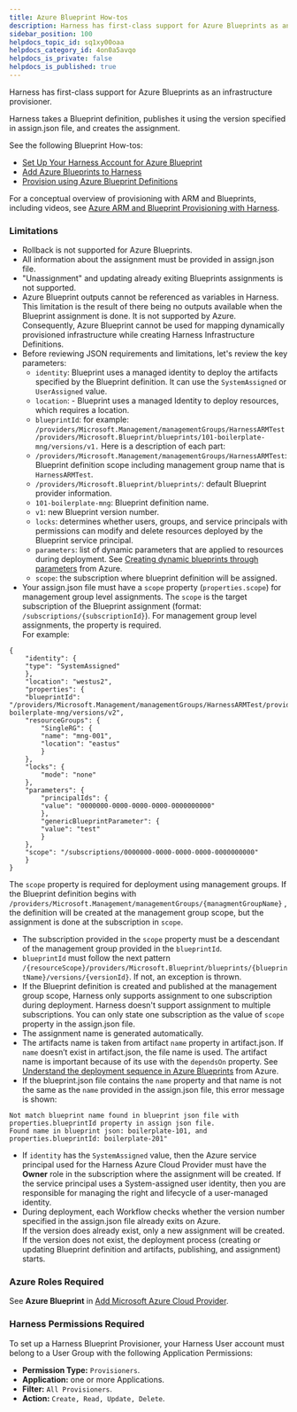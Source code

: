 ```yaml
---
title: Azure Blueprint How-tos
description: Harness has first-class support for Azure Blueprints as an infrastructure provisioner. Harness takes a Blueprint definition, publishes it using the version specified in assign.json file, and creates…
sidebar_position: 100
helpdocs_topic_id: sq1xy00oaa
helpdocs_category_id: 4on0a5avqo
helpdocs_is_private: false
helpdocs_is_published: true
---
```


Harness has first-class support for Azure Blueprints as an infrastructure provisioner.

Harness takes a Blueprint definition, publishes it using the version specified in assign.json file, and creates the assignment.

See the following Blueprint How-tos:

* [Set Up Your Harness Account for Azure Blueprint](set-up-harness-for-azure-blueprint.md)
* [Add Azure Blueprints to Harness](add-azure-blueprints-to-harness.md)
* [Provision using Azure Blueprint Definitions](provision-using-azure-blueprint-definitions.md)

For a conceptual overview of provisioning with ARM and Blueprints, including videos, see [Azure ARM and Blueprint Provisioning with Harness](../../concepts-cd/deployment-types/azure-arm-and-blueprint-provision-with-harness.md).

### Limitations

* Rollback is not supported for Azure Blueprints.
* All information about the assignment must be provided in assign.json file.
* "Unassignment" and updating already exiting Blueprints assignments is not supported.
* Azure Blueprint outputs cannot be referenced as variables in Harness. This limitation is the result of there being no outputs available when the Blueprint assignment is done. It is not supported by Azure. Consequently, Azure Blueprint cannot be used for mapping dynamically provisioned infrastructure while creating Harness Infrastructure Definitions.
* Before reviewing JSON requirements and limitations, let's review the key parameters:
	+ `identity`: Blueprint uses a managed identity to deploy the artifacts specified by the Blueprint definition. It can use the `SystemAssigned` or `UserAssigned` value.
	+ `location`: - Blueprint uses a managed Identity to deploy resources, which requires a location.
	+ `blueprintId`: for example: `/providers/Microsoft.Management/managementGroups/HarnessARMTest/providers/Microsoft.Blueprint/blueprints/101-boilerplate-mng/versions/v1.` Here is a description of each part:
	+ `/providers/Microsoft.Management/managementGroups/HarnessARMTest`: Blueprint definition scope including management group name that is `HarnessARMTest`.
	+ `/providers/Microsoft.Blueprint/blueprints/`: default Blueprint provider information.
	+ `101-boilerplate-mng`: Blueprint definition name.
	+ `v1`: new Blueprint version number.
	+ `locks`: determines whether users, groups, and service principals with permissions can modify and delete resources deployed by the Blueprint service principal.
	+ `parameters`: list of dynamic parameters that are applied to resources during deployment. See [Creating dynamic blueprints through parameters](https://docs.microsoft.com/en-us/azure/hovernance/blueprints/concepts/parameters) from Azure.
	+ `scope`: the subscription where blueprint definition will be assigned.
* Your assign.json file must have a `scope` property (`properties.scope`) for management group level assignments. The `scope` is the target subscription of the Blueprint assignment (format: `/subscriptions/{subscriptionId}`). For management group level assignments, the property is required.  
For example:
```
{  
    "identity": {  
    "type": "SystemAssigned"  
    },  
    "location": "westus2",  
    "properties": {  
    "blueprintId": "/providers/Microsoft.Management/managementGroups/HarnessARMTest/providers/Microsoft.Blueprint/blueprints/101-boilerplate-mng/versions/v2",  
    "resourceGroups": {  
        "SingleRG": {  
        "name": "mng-001",  
        "location": "eastus"  
        }  
    },  
    "locks": {  
        "mode": "none"  
    },  
    "parameters": {  
        "principalIds": {  
        "value": "0000000-0000-0000-0000-0000000000"  
        },  
        "genericBlueprintParameter": {  
        "value": "test"  
        }  
    },  
    "scope": "/subscriptions/0000000-0000-0000-0000-0000000000"  
    }  
}
```
  
The `scope` property is required for deployment using management groups. If the Blueprint definition begins with `/providers/Microsoft.Management/managementGroups/{managmentGroupName}` , the definition will be created at the management group scope, but the assignment is done at the subscription in `scope`.
* The subscription provided in the `scope` property must be a descendant of the management group provided in the `blueprintId`.
* `blueprintId` must follow the next pattern `/{resourceScope}/providers/Microsoft.Blueprint/blueprints/{blueprintName}/versions/{versionId}`. If not, an exception is thrown.
* If the Blueprint definition is created and published at the management group scope, Harness only supports assignment to one subscription during deployment. Harness doesn't support assignment to multiple subscriptions. You can only state one subscription as the value of `scope` property in the assign.json file.
* The assignment name is generated automatically.
* The artifacts name is taken from artifact `name` property in artifact.json. If `name` doesn’t exist in artifact.json, the file name is used. The artifact name is important because of its use with the `dependsOn` property. See [Understand the deployment sequence in Azure Blueprints](https://docs.microsoft.com/en-us/azure/hovernance/blueprints/concepts/sequencing-order) from Azure.
* If the blueprint.json file contains the `name` property and that name is not the same as the `name` provided in the assign.json file, this error message is shown:
```
Not match blueprint name found in blueprint json file with properties.blueprintId property in assign json file.  
Found name in blueprint json: boilerplate-101, and properties.blueprintId: boilerplate-201"
```
* If `identity` has the `SystemAssigned` value, then the Azure service principal used for the Harness Azure Cloud Provider must have the **Owner** role in the subscription where the assignment will be created. If the service principal uses a System-assigned user identity, then you are responsible for managing the right and lifecycle of a user-managed identity.
* During deployment, each Workflow checks whether the version number specified in the assign.json file already exits on Azure.  
If the version does already exist, only a new assignment will be created.  
If the version does not exist, the deployment process (creating or updating Blueprint definition and artifacts, publishing, and assignment) starts.

### Azure Roles Required

See **Azure Blueprint** in [Add Microsoft Azure Cloud Provider](../../../firstgen-platform/account/manage-connectors/add-microsoft-azure-cloud-provider.md).

### Harness Permissions Required

To set up a Harness Blueprint Provisioner, your Harness User account must belong to a User Group with the following Application Permissions:

* **Permission Type:** `Provisioners`.
* **Application:** one or more Applications.
* **Filter:** `All Provisioners`.
* **Action:** `Create, Read, Update, Delete`.

